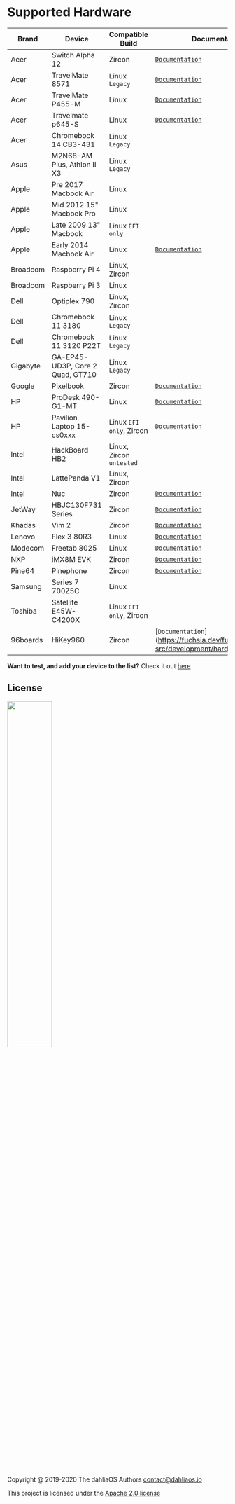 # Supported Hardware

| Brand         | Device         | Compatible Build | Documentation      |      
| -----------  | -----------  | ----------- | ----------- |  
|Acer|Switch Alpha 12|Zircon|[`Documentation`](https://fuchsia.dev/docs/development/hardware/acer12.md)| 
|Acer|TravelMate 8571|Linux `Legacy`|[`Documentation`](hardware/Acer/TravelMate-8571.md)| 
|Acer|TravelMate P455-M|Linux|[`Documentation`](hardware/Acer/TravelMate-P455-M.md)| 
|Acer|Travelmate p645-S|Linux|[`Documentation`](hardware/Acer/TravelMate-P645-S.md)|
|Acer|Chromebook 14 CB3-431|Linux `Legacy`|
|Asus|M2N68-AM Plus, Athlon II X3|Linux `Legacy`|
|Apple|Pre 2017 Macbook Air|Linux|
|Apple|Mid 2012 15" Macbook Pro|Linux|
|Apple|Late 2009 13" Macbook|Linux `EFI only`|
|Apple|Early 2014 Macbook Air|Linux|[`Documentation`](hardware/Apple/Macbook-air-early-2014.md)|
|Broadcom|Raspberry Pi 4|Linux, Zircon|
|Broadcom|Raspberry Pi 3|Linux|
|Dell|Optiplex 790|Linux, Zircon|
|Dell|Chromebook 11 3180|Linux `Legacy`|
|Dell|Chromebook 11 3120 P22T|Linux `Legacy`|
|Gigabyte|GA-EP45-UD3P, Core 2 Quad, GT710|Linux `Legacy`|
|Google|Pixelbook|Zircon|[`Documentation`](https://fuchsia.dev/docs/development/hardware/pixelbook.md)| 
|HP|ProDesk 490-G1-MT|Linux|[`Documentation`](hardware/HP/ProDesk-490-G1-MT.md)| 
|HP|Pavilion Laptop 15-cs0xxx|Linux `EFI only`, Zircon|[`Documentation`](hardware/HP/Pavilion-Laptop-15-cs0xxx.md)| 
|Intel|HackBoard HB2|Linux, Zircon `untested`|
|Intel|LattePanda V1|Linux, Zircon|
|Intel|Nuc|Zircon|[`Documentation`](https://fuchsia.dev/docs/development/hardware/developing_on_nuc.md)| 
|JetWay|HBJC130F731 Series|Zircon|[`Documentation`](https://fuchsia.dev/fuchsia-src/development/hardware/toulouse)| 
|Khadas|Vim 2|Zircon|[`Documentation`](https://fuchsia.dev/docs/development/hardware/khadas-vim)| 
|Lenovo|Flex 3 80R3|Linux|[`Documentation`](hardware/Lenovo/Flex-3-80R3.md)| 
|Modecom|Freetab 8025|Linux|[`Documentation`](hardware/Modecom/Freetab-8025.md)| 
|NXP|iMX8M EVK|Zircon|[`Documentation`](https://fuchsia.dev/fuchsia-src/development/hardware/imx8mevk)| 
|Pine64|Pinephone|Zircon|[`Documentation`](hardware/pine64/Pinephone.md)| 
|Samsung|Series 7 700Z5C|Linux|
|Toshiba|Satellite E45W-C4200X|Linux `EFI only`, Zircon|
|96boards|HiKey960|Zircon|[`Documentation`] (https://fuchsia.dev/fuchsia-src/development/hardware/hikey960)| 

**Want to test, and add your device to the list?** Check it out [here](.github/CONTRIBUTING.md#supported-devices)

## License

<p align="left">
  <img width="45%" src="https://github.com/dahlia-os/brand/blob/master/Logo%20SVGs/dahliaOS%20logo%20with%20text%20(drop%20shadow).svg"
</p>

Copyright @ 2019-2020 The dahliaOS Authors contact@dahliaos.io

This project is licensed under the [Apache 2.0 license](LICENSE)
